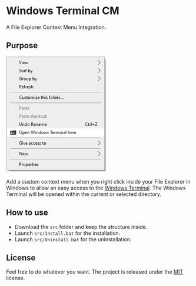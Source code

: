 # Windows Terminal CM
A File Explorer Context Menu Integration.

## Purpose

![Demo](./res/demo.png)

Add a custom context menu when you right click inside your File Explorer in Windows to allow an easy access to the [Windows Terminal](https://github.com/microsoft/terminal). The Windows Terminal will be opened within the current or selected directory.

## How to use

- Download the `src` folder and keep the structure inside.
- Launch `src/Install.bat` for the installation.
- Launch `src/Uninstall.bat` for the uninstallation.

## License

Feel free to do whatever you want. The project is released under the [MIT](./LICENSE.md) license.